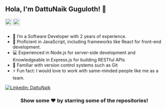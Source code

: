 ## Hola, I'm DattuNaik Guguloth! 👋




<a href="https://www.linkedin.com/in/dattu-naik-guguloth-6449961a3/">
  <img align="left" alt="DattuNaik's Linkdein" width="22px" src="https://cdn.jsdelivr.net/npm/simple-icons@v3/icons/linkedin.svg" />
</a>
<a href="https://github.com/Dattunaik5522">
  <img align="left" alt="Dattu's Github" width="22px" src="https://cdn.jsdelivr.net/npm/simple-icons@v3/icons/github.svg" />
</a>


<br/>
<br/>



- 🔭 I’m a Software Developer with 2 years of experience.
- 🌱 Proficient in JavaScript, including frameworks like React for front-end development.
- 💻 Experienced in Node.js for server-side development and Knowledgeable in Express.js for building RESTful APIs
- 🤔 Familiar with version control systems such as Git
- ⚡ Fun fact: I would love to work with same-minded people like me as a team.

[![Linkedin: DattuNaik](https://img.shields.io/badge/-Dattunaik-blue?style=flat-square&logo=Linkedin&logoColor=white&link=https://www.linkedin.com/in/dattu-naik-guguloth-6449961a3/)](https://www.linkedin.com/in/dattu-naik-guguloth-6449961a3/)



<div align="center">

### Show some ❤️ by starring some of the repositories!

</div>
